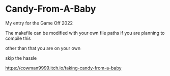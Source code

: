 # Candy-From-A-Baby
My entry for the Game Off 2022



The makefile can be modified with your own file paths if you are planning to compile this

other than that you are on your own

skip the hassle

https://cowman9999.itch.io/taking-candy-from-a-baby
